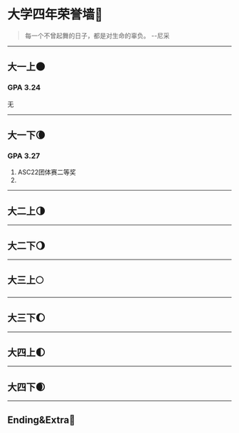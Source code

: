 # 大学四年荣誉墙:star2:

> 每一个不曾起舞的日子，都是对生命的辜负。  --尼采

---

## 大一上:new_moon:

### GPA 3.24

无

---

## 大一下:waning_crescent_moon:

### GPA 3.27

1. ASC22团体赛二等奖
2. 

---

## 大二上:last_quarter_moon:

---

## 大二下:waning_gibbous_moon:

---

## 大三上:full_moon:

---

## 大三下:waxing_gibbous_moon:

---

## 大四上:first_quarter_moon:

---

## 大四下:waxing_crescent_moon:

---

## Ending&Extra:new_moon_with_face:

